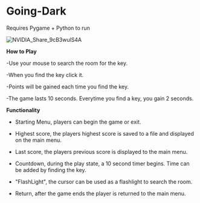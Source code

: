 # Going-Dark

Requires Pygame + Python to run

![NVIDIA_Share_9cB3wulS4A](https://github.com/ConnorJ-Github/Going-Dark/assets/149539076/a492113c-c471-46ac-b457-7cb7944a5123)

**How to Play**

-Use your mouse to search the room for the key.

-When you find the key click it.

-Points will be gained each time you find the key.

-The game lasts 10 seconds. Everytime you find a key, you gain 2 seconds.


**Functionality**

- Starting Menu, players can begin the game or exit.

- Highest score, the players highest score is saved to a file and displayed on the main menu.

- Last score, the players previous score is displayed to the main menu.

- Countdown, during the play state, a 10 second timer begins. Time can be added by finding the key.

- "FlashLight", the cursor can be used as a flashlight to search the room.

- Return, after the game ends the player is returned to the main menu.

